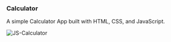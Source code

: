### Calculator
A simple Calculator App built with HTML, CSS, and JavaScript.


![JS-Calculator](https://github.com/SrihariReddyBSR/JavaScript-Calculator/assets/147307563/d68d813e-ddbc-48af-a4b2-98ee974eddc8)
